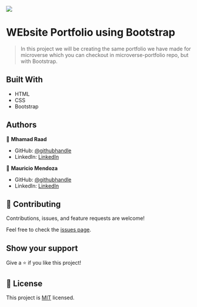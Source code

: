 ![](https://img.shields.io/badge/Microverse-blueviolet)

# WEbsite Portfolio using Bootstrap

> In this project we will be creating the same portfolio we have made for microverse which you can checkout in microverse-portfolio repo, but with Bootstrap.


## Built With

- HTML
- CSS
- Bootstrap




## Authors

👤 **Mhamad Raad**

- GitHub: [@githubhandle](https://github.com/Mhamad-Raad)
- LinkedIn: [LinkedIn](https://www.linkedin.com/in/mhamad-raad-446a75227/)

👤 **Mauricio Mendoza**

- GitHub: [@githubhandle](https://github.com/rbreva)
- LinkedIn: [LinkedIn](https://www.linkedin.com/in/r-mauricio-mendoza-huerta-0782a9166/)

## 🤝 Contributing

Contributions, issues, and feature requests are welcome!

Feel free to check the [issues page](https://github.com/Mhamad-Raad/Microverse-Portfolio-Bootstrap/issues).

## Show your support

Give a ⭐️ if you like this project!

## 📝 License

This project is [MIT](https://github.com/Mhamad-Raad/Microverse-Portfolio-Bootstrap/blob/master/MIT.md) licensed.

